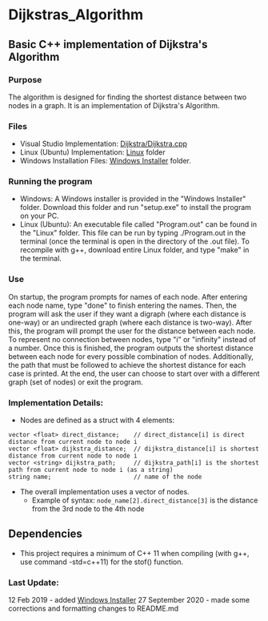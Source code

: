 # Dijkstras_Algorithm
## Basic C++ implementation of Dijkstra's Algorithm
### Purpose
The algorithm is designed for finding the shortest distance between two nodes in a graph. It is an implementation of Dijkstra's Algorithm.
### Files
* Visual Studio Implementation: [Dijkstra/Dijkstra.cpp](Dijkstra/Dijkstra.cpp)
* Linux (Ubuntu) Implementation: [Linux](Linux) folder
* Windows Installation Files: [Windows Installer](Windows_Installer) folder.
### Running the program
* Windows: A Windows installer is provided in the "Windows Installer" folder. Download this folder and run "setup.exe" to install the program on your PC.
* Linux (Ubuntu): An executable file called "Program.out" can be found in the "Linux" folder. This file can be run by typing ./Program.out in the terminal (once the terminal is open in the directory of the .out file). To recompile with g++, download entire Linux folder, and type "make" in the terminal.
### Use
On startup, the program prompts for names of each node. After entering each node name, type "done" to finish entering the names. Then, the program will ask the user if they want a digraph (where each distance is one-way) or an undirected graph (where each distance is two-way). After this, the program will prompt the user for the distance between each node. To represent no connection between nodes, type "i" or "infinity" instead of a number. Once this is finished, the program outputs the shortest distance between each node for every possible combination of nodes. Additionally, the path that must be followed to achieve the shortest distance for each case is printed. At the end, the user can choose to start over with a different graph (set of nodes) or exit the program.
### Implementation Details:
* Nodes are defined as a struct with 4 elements:<br />
```
vector <float> direct_distance;    // direct_distance[i] is direct distance from current node to node i
vector <float> dijkstra_distance;  // dijkstra_distance[i] is shortest distance from current node to node i
vector <string> dijkstra_path;     // dijkstra_path[i] is the shortest path from current node to node i (as a string)
string name;                       // name of the node
```
* The overall implementation uses a vector of nodes.
  * Example of syntax: `node_name[2].direct_distance[3]` is the distance from the 3rd node to the 4th node
## Dependencies
* This project requires a minimum of C++ 11 when compiling (with g++, use command -std=c++11) for the stof() function.
### Last Update:
12 Feb 2019 - added [Windows Installer](Windows_Installer)
27 September 2020 - made some corrections and formatting changes to README.md
